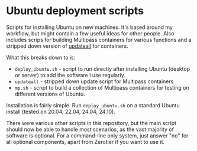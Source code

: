 # Ubuntu deployment scripts

Scripts for installing Ubuntu on new machines. It's based around my workflow, but might contain a few useful ideas for other people. Also includes scrips for building Multipass containers for various functions and a stripped down version of [updateall](https://github.com/teknostatik/updateall) for containers.

What this breaks down to is:

* `deploy_ubuntu.sh` - script to run directly after installing Ubuntu (desktop or server) to add the software I use regularly. 
* `updateall` - stripped down update script for Multipass containers
* `mp.sh` - script to build a collection of Multipass containers for testing on different versions of Ubuntu. 

Installation is fairly simple. Run `deploy_ubuntu.sh` on a standard Ubuntu install (tested on 20.04, 22.04, 24.04, 24.10).

There were various other scripts in this repository, but the main script should now be able to handle most scenarios, as the vast majority of software is optional. For a command-line only system, just answer "no" for all optional components, apart from Zerotier if you want to use it. 
